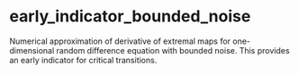 # early_indicator_bounded_noise
Numerical approximation of derivative of extremal maps for one-dimensional random difference equation with bounded noise. This provides an early indicator for critical transitions.

